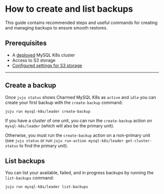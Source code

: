 # How to create and list backups

This guide contains recommended steps and useful commands for creating and managing backups to ensure smooth restores.

## Prerequisites
* A [deployed](/how-to/scale-replicas) MySQL K8s cluster
* Access to S3 storage
* [Configured settings for S3 storage](/how-to/back-up-and-restore/configure-s3-aws)

---

## Create a backup

Once `juju status` shows Charmed MySQL K8s as `active` and `idle` you can create your first backup with the `create-backup` command:
```shell
juju run mysql-k8s/leader create-backup
```

If you have a cluster of one unit, you can run the `create-backup` action on `mysql-k8s/leader` (which will also be the primary unit). 

Otherwise, you must run the `create-backup` action on a non-primary unit (see `juju status` or run `juju run-action mysql-k8s/leader get-cluster-status` to find the primary unit).

## List backups

You can list your available, failed, and in progress backups by running the `list-backups` command:
```shell
juju run mysql-k8s/leader list-backups
```

